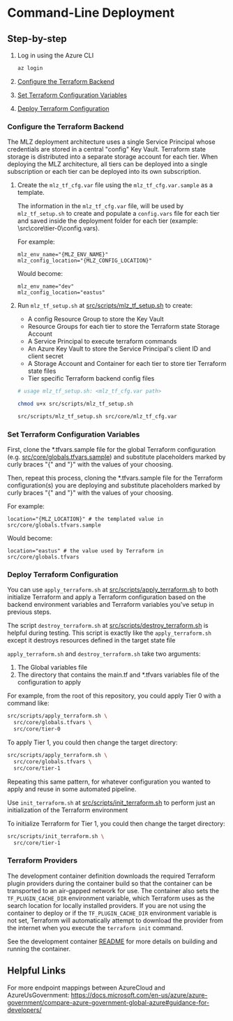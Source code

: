 # Command-Line Deployment

## Step-by-step

1. Log in using the Azure CLI

    ```BASH
    az login
    ```

1. [Configure the Terraform Backend](#Configure-the-Terraform-Backend)
1. [Set Terraform Configuration Variables](#Set-Terraform-Configuration-Variables)
1. [Deploy Terraform Configuration](#Deploy-Terraform-Configuration)

### Configure the Terraform Backend

The MLZ deployment architecture uses a single Service Principal whose credentials are stored in a central "config" Key Vault. Terraform state storage is distributed into a separate storage account for each tier. When deploying the MLZ architecture, all tiers can be deployed into a single subscription or each tier can be deployed into its own subscription.

1. Create the `mlz_tf_cfg.var` file using the `mlz_tf_cfg.var.sample` as a template.

    The information in the `mlz_tf_cfg.var` file, will be used by `mlz_tf_setup.sh` to create and populate a `config.vars` file for each tier and saved inside the deployment folder for each tier (example: \src\core\tier-0\config.vars).

    For example:

    ```plaintext
    mlz_env_name="{MLZ_ENV_NAME}"
    mlz_config_location="{MLZ_CONFIG_LOCATION}"
    ```

    Would become:

    ```plaintext
    mlz_env_name="dev"
    mlz_config_location="eastus"
    ```

1. Run `mlz_tf_setup.sh` at [src/scripts/mlz_tf_setup.sh](/src/scripts/mlz_tf_setup.sh) to create:

    - A config Resource Group to store the Key Vault
    - Resource Groups for each tier to store the Terraform state Storage Account
    - A Service Principal to execute terraform commands
    - An Azure Key Vault to store the Service Principal's client ID and client secret
    - A Storage Account and Container for each tier to store tier Terraform state files
    - Tier specific Terraform backend config files

    ```bash
    # usage mlz_tf_setup.sh: <mlz_tf_cfg.var path>

    chmod u+x src/scripts/mlz_tf_setup.sh

    src/scripts/mlz_tf_setup.sh src/core/mlz_tf_cfg.var
    ```

### Set Terraform Configuration Variables

First, clone the *.tfvars.sample file for the global Terraform configuration (e.g. [src/core/globals.tfvars.sample](/src/core/globals.tfvars.sample)) and substitute placeholders marked by curly braces "{" and "}" with the values of your choosing.

Then, repeat this process, cloning the *.tfvars.sample file for the Terraform configuration(s) you are deploying and substitute placeholders marked by curly braces "{" and "}" with the values of your choosing.

For example:

```plaintext
location="{MLZ_LOCATION}" # the templated value in src/core/globals.tfvars.sample
```

Would become:

```plaintext
location="eastus" # the value used by Terraform in src/core/globals.tfvars
```

### Deploy Terraform Configuration

You can use `apply_terraform.sh` at [src/scripts/apply_terraform.sh](/src/scripts/apply_terraform.sh) to both initialize Terraform and apply a Terraform configuration based on the backend environment variables and Terraform variables you've setup in previous steps.

The script `destroy_terraform.sh` at [src/scripts/destroy_terraform.sh](/src/scripts/destroy_terraform.sh) is helpful during testing. This script is exactly like the
`apply_terraform.sh` except it destroys resources defined in the target state file

`apply_terraform.sh` and `destroy_terraform.sh` take two arguments:

  1. The Global variables file
  1. The directory that contains the main.tf and *.tfvars variables file of the configuration to apply

For example, from the root of this repository, you could apply Tier 0 with a command like:

```bash
src/scripts/apply_terraform.sh \
  src/core/globals.tfvars \
  src/core/tier-0
```

To apply Tier 1, you could then change the target directory:

```bash
src/scripts/apply_terraform.sh \
  src/core/globals.tfvars \
  src/core/tier-1
```

Repeating this same pattern, for whatever configuration you wanted to apply and reuse in some automated pipeline.

Use `init_terraform.sh` at [src/scripts/init_terraform.sh](/src/scripts/init_terraform.sh) to perform just an initialization of the Terraform environment

To initialize Terraform for Tier 1, you could then change the target directory:

```bash
src/scripts/init_terraform.sh \
  src/core/tier-1
```

### Terraform Providers

The development container definition downloads the required Terraform plugin providers during the container build so that the container can be transported to an air-gapped network for use. The container also sets the `TF_PLUGIN_CACHE_DIR` environment variable, which Terraform uses as the search location for locally installed providers. If you are not using the container to deploy or if the `TF_PLUGIN_CACHE_DIR` environment variable is not set, Terraform will automatically attempt to download the provider from the internet when you execute the `terraform init` command.

See the development container [README](/.devcontainer/README.md) for more details on building and running the container.

## Helpful Links

For more endpoint mappings between AzureCloud and AzureUsGovernment: <https://docs.microsoft.com/en-us/azure/azure-government/compare-azure-government-global-azure#guidance-for-developers/>
